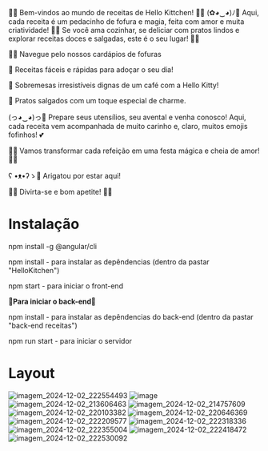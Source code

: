 🎀🍰 Bem-vindos ao mundo de receitas de Hello Kittchen! 🍓✨
(✿◕‿◕)ﾉ💖 Aqui, cada receita é um pedacinho de fofura e magia, feita com amor e muita criatividade! 🧁✨ Se você ama cozinhar, se deliciar com pratos lindos e explorar receitas doces e salgadas, este é o seu lugar! 🍩🌸

🍓🌟 Navegue pelo nossos cardápios de fofuras

🍪 Receitas fáceis e rápidas para adoçar o seu dia!

🍓 Sobremesas irresistíveis dignas de um café com a Hello Kitty!

🍳 Pratos salgados com um toque especial de charme.

(っ◕‿◕)っ🍓 Prepare seus utensílios, seu avental e venha conosco! Aqui, cada receita vem acompanhada de muito carinho e, claro, muitos emojis fofinhos! 💕

🍒✨ Vamos transformar cada refeição em uma festa mágica e cheia de amor! 🌸✨

ʕ •ᴥ•ʔゝ💖 Arigatou por estar aqui!

🍰🎀 Divirta-se e bom apetite! 🎀🍰


# Instalação

npm install -g @angular/cli

npm install - para instalar as depêndencias (dentro da pastar "HelloKitchen")

npm start - para iniciar o front-end


**🎀Para iniciar o back-end🎀**

npm install - para instalar as depêndencias do back-end (dentro da pastar "back-end receitas")

npm run start - para iniciar o servidor

# Layout
![imagem_2024-12-02_222554493](https://github.com/user-attachments/assets/26e50ce6-95ff-4128-8762-87a7580dc795)
![image](https://github.com/user-attachments/assets/e2b4e444-5bb1-403f-aaab-b3e83743a701)
![imagem_2024-12-02_213606463](https://github.com/user-attachments/assets/7757f99b-9d21-490e-98af-8b6d7a046d82)
![imagem_2024-12-02_214757609](https://github.com/user-attachments/assets/43301dae-8cae-4f8e-955b-306555e04ba3)
![imagem_2024-12-02_220103382](https://github.com/user-attachments/assets/2c573bca-2961-4c50-968c-d4f4ab6759c8)
![imagem_2024-12-02_220646369](https://github.com/user-attachments/assets/89e34e06-a12e-473c-b7f3-1b7360496022)
![imagem_2024-12-02_222209577](https://github.com/user-attachments/assets/57b21837-c30f-4e10-93f8-5bb6296b7c6a)
![imagem_2024-12-02_222318336](https://github.com/user-attachments/assets/8d0cd790-487d-4aca-a043-81a7f3a1c0e4)
![imagem_2024-12-02_222355004](https://github.com/user-attachments/assets/c8467590-b76e-4f06-9e34-40d621d9b40b)
![imagem_2024-12-02_222418472](https://github.com/user-attachments/assets/e0f4f001-f7dc-44bf-90e0-4242aa754f8d)
![imagem_2024-12-02_222530092](https://github.com/user-attachments/assets/f41d5d2f-132e-4805-bcf8-27861e7d5ab2)


